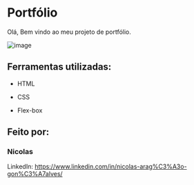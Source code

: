 
# Portfólio
Olá, Bem vindo ao meu projeto de portfólio.


![image](https://github.com/user-attachments/assets/7794ad1a-8ed8-4552-a5f5-94c170361bc1)

## Ferramentas utilizadas:

* HTML

* CSS

* Flex-box

## Feito por:

### Nicolas
LinkedIn: https://www.linkedin.com/in/nicolas-arag%C3%A3o-gon%C3%A7alves/


